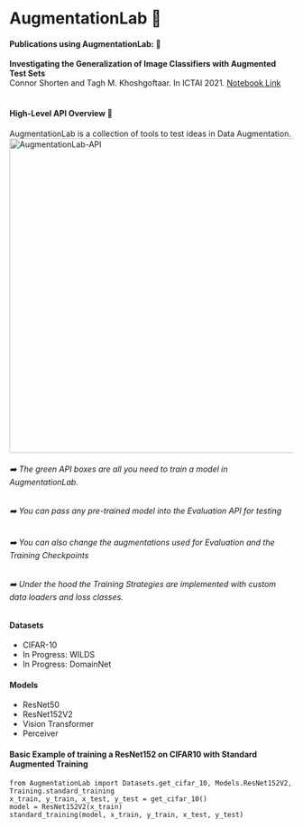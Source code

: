 # AugmentationLab 🧫
<h4> Publications using AugmentationLab: 📜 </h4>
<b>Investigating the Generalization of Image Classifiers with Augmented Test Sets</b><br />
Connor Shorten and Tagh M. Khoshgoftaar. In ICTAI 2021.
<a href = "https://github.com/CShorten/AugmentationZoo/blob/main/Notebooks/Investigating_Generalization.ipynb">Notebook Link</a>
<br /><br />
<h4> High-Level API Overview 🧰 </h4>
AugmentationLab is a collection of tools to test ideas in Data Augmentation.<br />
<img width="558" alt="AugmentationLab-API" src="https://user-images.githubusercontent.com/25864937/135115606-ad2123d6-2fa3-4901-8974-0635a7a51752.png">
<h6> ➡️ The green API boxes are all you need to train a model in AugmentationLab. </h6>
<h6> ➡️ You can pass any pre-trained model into the Evaluation API for testing </h6>
<h6> ➡️ You can also change the augmentations used for Evaluation and the Training Checkpoints </h6>
<h6> ➡️ Under the hood the Training Strategies are implemented with custom data loaders and loss classes. </h6>

<h4> Datasets </h4>
    <ul>
        <li> CIFAR-10 </li>
        <li> In Progress: WILDS </li>
        <li> In Progress: DomainNet </li>
    </ul>
<h4> Models </h4>
  <ul>
      <li> ResNet50 </li>
      <li> ResNet152V2 </li>
      <li> Vision Transformer </li>
      <li> Perceiver </li>
  </ul>
</ul>
    
  


<h4> Basic Example of training a ResNet152 on CIFAR10 with Standard Augmented Training </h4>
<code>from AugmentationLab import Datasets.get_cifar_10, Models.ResNet152V2, Training.standard_training</code><br>
<code>x_train, y_train, x_test, y_test = get_cifar_10()</code><br>
<code>model = ResNet152V2(x_train)</code><br>
<code>standard_training(model, x_train, y_train, x_test, y_test)</code><br>
